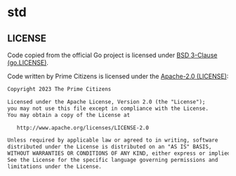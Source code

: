 # std

## LICENSE

Code copied from the official Go project is licensed under [BSD 3-Clause (go.LICENSE)](./go.LICENSE).

Code written by Prime Citizens is licensed under the [Apache-2.0 (LICENSE)](./LICENSE):

```txt
Copyright 2023 The Prime Citizens

Licensed under the Apache License, Version 2.0 (the "License");
you may not use this file except in compliance with the License.
You may obtain a copy of the License at

   http://www.apache.org/licenses/LICENSE-2.0

Unless required by applicable law or agreed to in writing, software
distributed under the License is distributed on an "AS IS" BASIS,
WITHOUT WARRANTIES OR CONDITIONS OF ANY KIND, either express or implied.
See the License for the specific language governing permissions and
limitations under the License.
```

